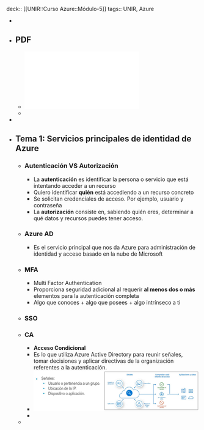 deck:: [[UNIR::Curso Azure::Módulo-5]]
tags:: UNIR, Azure

-
- ## PDF
	- ![Azure_Modulo-5_Identidad-gobernanza-privacidad-y-cumplimiento.pdf](../assets/Azure_Modulo-5_Identidad-gobernanza-privacidad-y-cumplimiento_1668160422073_0.pdf)
	-
-
- ## Tema 1: Servicios principales de identidad de Azure
	- ### Autenticación VS Autorización
		- La **autenticación** es identificar la persona o servicio que está intentando acceder a un recurso
		- Quiero identificar **quién** está accediendo a un recurso concreto
		- Se solicitan credenciales de acceso. Por ejemplo, usuario y contraseña
		- La **autorización** consiste en, sabiendo quién eres, determinar a qué datos y recursos puedes tener acceso.
	- ### Azure AD
		- Es el servicio principal que nos da Azure para administración de identidad y acceso basado en la nube de Microsoft
	- ### MFA
		- Multi Factor Authentication
		- Proporciona seguridad adicional al requerir **al menos dos o más** elementos para la autenticación completa
		- Algo que conoces + algo que posees + algo intrínseco a ti
	- ### SSO
	- ### CA
		- **Acceso Condicional**
		- Es lo que utiliza Azure Active Directory para reunir señales, tomar decisiones y aplicar directivas de la organización referentes a la autenticación.
		- ![image.png](../assets/image_1668160199070_0.png)
		-
	-